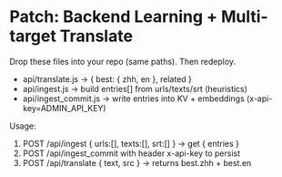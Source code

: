 # Patch: Backend Learning + Multi-target Translate
Drop these files into your repo (same paths). Then redeploy.

- api/translate.js        → { best: { zhh, en }, related }
- api/ingest.js           → build entries[] from urls/texts/srt (heuristics)
- api/ingest_commit.js    → write entries into KV + embeddings (x-api-key=ADMIN_API_KEY)

Usage:
1) POST /api/ingest { urls:[], texts:[], srt:[] } → get { entries }
2) POST /api/ingest_commit with header x-api-key to persist
3) POST /api/translate { text, src } → returns best.zhh + best.en
